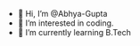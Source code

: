 - 👋 Hi, I’m @Abhya-Gupta
- 👀 I’m interested in coding.
- 🌱 I’m currently learning B.Tech


<!---
Abhya-Gupta/Abhya-Gupta is a ✨ special ✨ repository because its `README.md` (this file) appears on your GitHub profile.
You can click the Preview link to take a look at your changes.
--->
